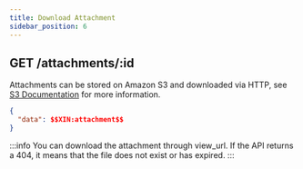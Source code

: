 ```yaml
---
title: Download Attachment
sidebar_position: 6
---
```


## GET /attachments/:id

Attachments can be stored on Amazon S3 and downloaded via HTTP, see [S3 Documentation](https://docs.aws.amazon.com/AmazonS3/latest/API/sigv4-post-example.html) for more information.


```json
{
  "data": $$XIN:attachment$$
}
```

:::info
You can download the attachment through view_url. If the API returns a 404, it means that the file does not exist or has expired.
:::
